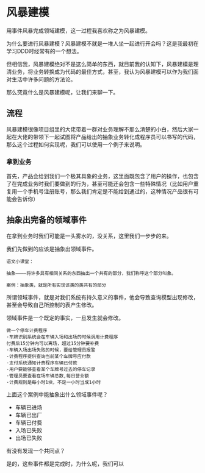 # 风暴建模

用事件风暴完成领域建模，这一过程我喜欢称之为风暴建模。

为什么要进行风暴建模？风暴建模不就是一堆人坐一起进行开会吗？这是我最初在学习DDD时经常有的一个想法。

但相信我，风暴建模绝对不是这么简单的东西，就目前我的认知下，风暴建模是理清业务，将业务转换成为代码的最佳方式，甚至，我认为风暴建模可以作为我们面对生活中许多问题的方法论。

那么究竟什么是风暴建模呢，让我们来聊一下。

## 流程

风暴建模很像项目组里的大佬带着一群对业务理解不那么清楚的小白，然后大家一起在大佬的带领下一起试图将产品给出的抽象业务转化成程序员可以书写的代码，那么这个过程如何实现呢，我们可以使用一个例子来说明。

### 拿到业务

首先，产品会给到我们一个极其具象的业务，这里面既包含了用户的操作，也包含了在完成业务时我们要做到的行为，甚至可能还会包含一些特殊情况（比如用户重复用一个手机号注册账号，那么我们肯定是不能给到通过的，这种情况产品很有可能会告诉你）

## 抽象出完备的领域事件

在拿到业务时我们可能是一头雾水的，没关系，这里我们一步步的来。

我们先做到的应该是抽象出领域事件。

```text
语文小课堂：

抽象————将许多具有相同关系的东西抽出一个共有的部分，我们称呼这个部分叫象。

案例：抽象类，就是所有实现该类的类共有的部分
```

所谓领域事件，就是对我们系统有持久意义的事件，他会导致查询模型出现修改，甚至会导致自己所控制的表产生修改。

领域事件是一个既定的事实，一旦发生就会修改。

```text
做一个停车计费程序
·车牌识别系统会在车辆入场和出场的时候调用计费程序
付费后15分钟内可以离场，超过15分钟要补费
·车辆入场出场失败的时候，要给管理员报警
·计费程序提供查询当前某个车牌号应付款
·支付系统通知计费程序车辆已付款
·用户要能够查看某个车牌号过去的停车记录
·管理员要查看在场车辆总数,每日营业额
·计费规则是每小时1块，不足一小时当成1小时
```

上面这个案例中能抽象出什么领域事件呢？

* 车辆已进场
* 车辆已出厂
* 车辆已付费
* 入场已失败
* 出场已失败

有没有发现一个共同点？

是的，这些事件都是完成时，为什么呢，我们可以